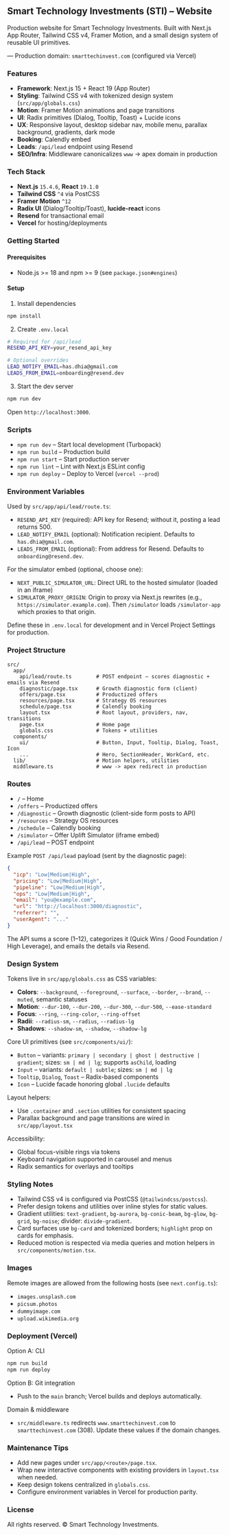 ## Smart Technology Investments (STI) – Website

Production website for Smart Technology Investments. Built with Next.js App Router, Tailwind CSS v4, Framer Motion, and a small design system of reusable UI primitives.

— Production domain: `smarttechinvest.com` (configured via Vercel)


### Features

- **Framework**: Next.js 15 + React 19 (App Router)
- **Styling**: Tailwind CSS v4 with tokenized design system (`src/app/globals.css`)
- **Motion**: Framer Motion animations and page transitions
- **UI**: Radix primitives (Dialog, Tooltip, Toast) + Lucide icons
- **UX**: Responsive layout, desktop sidebar nav, mobile menu, parallax background, gradients, dark mode
- **Booking**: Calendly embed
- **Leads**: `/api/lead` endpoint using Resend
- **SEO/Infra**: Middleware canonicalizes `www` → apex domain in production


### Tech Stack

- **Next.js** `15.4.6`, **React** `19.1.0`
- **Tailwind CSS** `^4` via PostCSS
- **Framer Motion** `^12`
- **Radix UI** (Dialog/Tooltip/Toast), **lucide-react** icons
- **Resend** for transactional email
- **Vercel** for hosting/deployments


### Getting Started

#### Prerequisites

- Node.js >= 18 and npm >= 9 (see `package.json#engines`)

#### Setup

1) Install dependencies

```bash
npm install
```

2) Create `.env.local`

```bash
# Required for /api/lead
RESEND_API_KEY=your_resend_api_key

# Optional overrides
LEAD_NOTIFY_EMAIL=has.dhia@gmail.com
LEADS_FROM_EMAIL=onboarding@resend.dev
```

3) Start the dev server

```bash
npm run dev
```

Open `http://localhost:3000`.


### Scripts

- `npm run dev` – Start local development (Turbopack)
- `npm run build` – Production build
- `npm run start` – Start production server
- `npm run lint` – Lint with Next.js ESLint config
- `npm run deploy` – Deploy to Vercel (`vercel --prod`)


### Environment Variables

Used by `src/app/api/lead/route.ts`:

- `RESEND_API_KEY` (required): API key for Resend; without it, posting a lead returns 500.
- `LEAD_NOTIFY_EMAIL` (optional): Notification recipient. Defaults to `has.dhia@gmail.com`.
- `LEADS_FROM_EMAIL` (optional): From address for Resend. Defaults to `onboarding@resend.dev`.

For the simulator embed (optional, choose one):

- `NEXT_PUBLIC_SIMULATOR_URL`: Direct URL to the hosted simulator (loaded in an iframe)
- `SIMULATOR_PROXY_ORIGIN`: Origin to proxy via Next.js rewrites (e.g., `https://simulator.example.com`). Then `/simulator` loads `/simulator-app` which proxies to that origin.

Define these in `.env.local` for development and in Vercel Project Settings for production.


### Project Structure

```
src/
  app/
    api/lead/route.ts        # POST endpoint – scores diagnostic + emails via Resend
    diagnostic/page.tsx      # Growth diagnostic form (client)
    offers/page.tsx          # Productized offers
    resources/page.tsx       # Strategy OS resources
    schedule/page.tsx        # Calendly booking
    layout.tsx               # Root layout, providers, nav, transitions
    page.tsx                 # Home page
    globals.css              # Tokens + utilities
  components/
    ui/                      # Button, Input, Tooltip, Dialog, Toast, Icon
    ...                      # Hero, SectionHeader, WorkCard, etc.
  lib/                       # Motion helpers, utilities
  middleware.ts              # www -> apex redirect in production
```


### Routes

- `/` – Home
- `/offers` – Productized offers
- `/diagnostic` – Growth diagnostic (client-side form posts to API)
- `/resources` – Strategy OS resources
- `/schedule` – Calendly booking
- `/simulator` – Offer Uplift Simulator (iframe embed)
- `/api/lead` – POST endpoint

Example `POST /api/lead` payload (sent by the diagnostic page):

```json
{
  "icp": "Low|Medium|High",
  "pricing": "Low|Medium|High",
  "pipeline": "Low|Medium|High",
  "ops": "Low|Medium|High",
  "email": "you@example.com",
  "url": "http://localhost:3000/diagnostic",
  "referrer": "",
  "userAgent": "..."
}
```

The API sums a score (1–12), categorizes it (Quick Wins / Good Foundation / High Leverage), and emails the details via Resend.


### Design System

Tokens live in `src/app/globals.css` as CSS variables:

- **Colors**: `--background`, `--foreground`, `--surface`, `--border`, `--brand`, `--muted`, semantic statuses
- **Motion**: `--dur-100`, `--dur-200`, `--dur-300`, `--dur-500`, `--ease-standard`
- **Focus**: `--ring`, `--ring-color`, `--ring-offset`
- **Radii**: `--radius-sm`, `--radius`, `--radius-lg`
- **Shadows**: `--shadow-sm`, `--shadow`, `--shadow-lg`

Core UI primitives (see `src/components/ui/`):

- `Button` – variants: `primary | secondary | ghost | destructive | gradient`; sizes: `sm | md | lg`; supports `asChild`, loading
- `Input` – variants: `default | subtle`; sizes: `sm | md | lg`
- `Tooltip`, `Dialog`, `Toast` – Radix-based components
- `Icon` – Lucide facade honoring global `.lucide` defaults

Layout helpers:

- Use `.container` and `.section` utilities for consistent spacing
- Parallax background and page transitions are wired in `src/app/layout.tsx`

Accessibility:

- Global focus-visible rings via tokens
- Keyboard navigation supported in carousel and menus
- Radix semantics for overlays and tooltips


### Styling Notes

- Tailwind CSS v4 is configured via PostCSS (`@tailwindcss/postcss`).
- Prefer design tokens and utilities over inline styles for static values.
- Gradient utilities: `text-gradient`, `bg-aurora`, `bg-conic-beam`, `bg-glow`, `bg-grid`, `bg-noise`; divider: `divide-gradient`.
- Card surfaces use `bg-card` and tokenized borders; `highlight` prop on cards for emphasis.
- Reduced motion is respected via media queries and motion helpers in `src/components/motion.tsx`.


### Images

Remote images are allowed from the following hosts (see `next.config.ts`):

- `images.unsplash.com`
- `picsum.photos`
- `dummyimage.com`
- `upload.wikimedia.org`


### Deployment (Vercel)

Option A: CLI

```bash
npm run build
npm run deploy
```

Option B: Git integration

- Push to the `main` branch; Vercel builds and deploys automatically.

Domain & middleware

- `src/middleware.ts` redirects `www.smarttechinvest.com` to `smarttechinvest.com` (308). Update these values if the domain changes.


### Maintenance Tips

- Add new pages under `src/app/<route>/page.tsx`.
- Wrap new interactive components with existing providers in `layout.tsx` when needed.
- Keep design tokens centralized in `globals.css`.
- Configure environment variables in Vercel for production parity.


### License

All rights reserved. © Smart Technology Investments.
